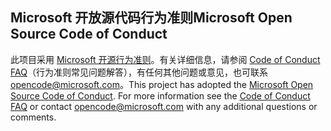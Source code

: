 ## <a name="microsoft-open-source-code-of-conduct"></a><span data-ttu-id="0cbe3-101">Microsoft 开放源代码行为准则</span><span class="sxs-lookup"><span data-stu-id="0cbe3-101">Microsoft Open Source Code of Conduct</span></span>
<span data-ttu-id="0cbe3-p101">此项目采用 [Microsoft 开源行为准则](https://opensource.microsoft.com/codeofconduct/)。有关详细信息，请参阅 [Code of Conduct FAQ](https://opensource.microsoft.com/codeofconduct/faq/)（行为准则常见问题解答），有任何其他问题或意见，也可联系 [opencode@microsoft.com](mailto:opencode@microsoft.com)。</span><span class="sxs-lookup"><span data-stu-id="0cbe3-p101">This project has adopted the [Microsoft Open Source Code of Conduct](https://opensource.microsoft.com/codeofconduct/). For more information see the [Code of Conduct FAQ](https://opensource.microsoft.com/codeofconduct/faq/) or contact [opencode@microsoft.com](mailto:opencode@microsoft.com) with any additional questions or comments.</span></span>